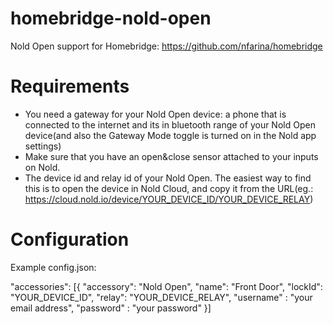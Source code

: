 # homebridge-nold-open
Nold Open support for Homebridge: https://github.com/nfarina/homebridge

# Requirements
- You need a gateway for your Nold Open device: a phone that is connected to the internet and its in bluetooth range of your Nold Open device(and also the Gateway Mode toggle is turned on in the Nold app settings)
- Make sure that you have an open&close sensor attached to your inputs on Nold.
- The device id and relay id of your Nold Open. The easiest way to find this is to open the device in Nold Cloud, and copy it from the URL(eg.: https://cloud.nold.io/device/YOUR_DEVICE_ID/YOUR_DEVICE_RELAY)

# Configuration
Example config.json:

  "accessories": [{
    "accessory": "Nold Open",
    "name": "Front Door",
    "lockId": "YOUR_DEVICE_ID",
    "relay": "YOUR_DEVICE_RELAY",
    "username" : "your email address",
    "password" : "your password"
  }]
